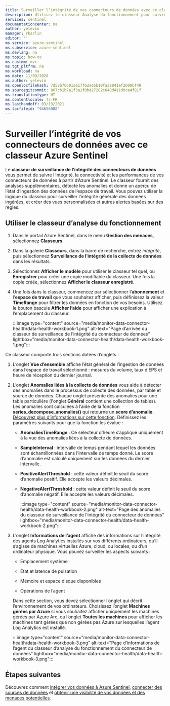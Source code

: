 ```yaml
---
title: Surveiller l’intégrité de vos connecteurs de données avec ce classeur Azure Sentinel | Microsoft Docs
description: Utilisez le classeur Analyse du fonctionnement pour suivre la connectivité et les performances de vos connecteurs de données.
services: sentinel
documentationcenter: na
author: yelevin
manager: rkarlin
editor: ''
ms.service: azure-sentinel
ms.subservice: azure-sentinel
ms.devlang: na
ms.topic: how-to
ms.custom: mvc
ms.tgt_pltfrm: na
ms.workload: na
ms.date: 11/09/2020
ms.author: yelevin
ms.openlocfilehash: 7d52b76601a617f62ae5b10fa38841ef2608bf49
ms.sourcegitcommit: 867cb1b7a1f3a1f0b427282c648d411d0ca4f81f
ms.translationtype: HT
ms.contentlocale: fr-FR
ms.lasthandoff: 03/19/2021
ms.locfileid: "94656988"
---
```

# <a name="monitor-the-health-of-your-data-connectors-with-this-azure-sentinel-workbook"></a>Surveiller l’intégrité de vos connecteurs de données avec ce classeur Azure Sentinel

Le **classeur de surveillance de l’intégrité des connecteurs de données** vous permet de suivre l’intégrité, la connectivité et les performances de vos connecteurs de données à partir d’Azure Sentinel. Le classeur fournit des analyses supplémentaires, détecte les anomalies et donne un aperçu de l’état d’ingestion des données de l’espace de travail. Vous pouvez utiliser la logique du classeur pour surveiller l’intégrité générale des données ingérées, et créer des vues personnalisées et autres alertes basées sur des règles.

## <a name="use-the-health-monitoring-workbook"></a>Utiliser le classeur d’analyse du fonctionnement

1. Dans le portail Azure Sentinel, dans le menu **Gestion des menaces**, sélectionnez **Classeurs**.

1. Dans la galerie **Classeurs**, dans la barre de recherche, entrez *intégrité*, puis sélectionnez **Surveillance de l’intégrité de la collecte de données** dans les résultats.

1. Sélectionnez **Afficher le modèle** pour utiliser le classeur tel quel, ou **Enregistrer** pour créer une copie modifiable du classeur. Une fois la copie créée, sélectionnez **Afficher le classeur enregistré**.

1. Une fois dans le classeur, commencez par sélectionner l’**abonnement** et l’**espace de travail** que vous souhaitez afficher, puis définissez la valeur **TimeRange** pour filtrer les données en fonction de vos besoins. Utilisez le bouton bascule **Afficher l’aide** pour afficher une explication à l’emplacement du classeur.

    :::image type="content" source="media/monitor-data-connector-health/data-health-workbook-1.png" alt-text="Page d’arrivée du classeur de surveillance de l’intégrité du connecteur de données" lightbox="media/monitor-data-connector-health/data-health-workbook-1.png":::

Ce classeur comporte trois sections dotées d’onglets :

1. L’onglet **Vue d’ensemble** affiche l’état général de l’ingestion de données dans l’espace de travail sélectionné : mesures du volume, taux d’EPS et heure de réception du dernier journal.

1. L’onglet **Anomalies liées à la collecte de données** vous aide à détecter des anomalies dans le processus de collecte des données, par table et source de données. Chaque onglet présente des anomalies pour une table particulière (l'onglet **Général** contient une collection de tables). Les anomalies sont calculées à l’aide de la fonction **series_decompose_anomalies()** qui retourne un **score d’anomalie**. [Découvrez plus d’informations sur cette fonction](/azure/data-explorer/kusto/query/series-decompose-anomaliesfunction?WT.mc_id=Portal-fx). Définissez les paramètres suivants pour que la fonction les évalue :

    - **AnomaliesTimeRange** : Ce sélecteur d’heure s’applique uniquement à la vue des anomalies liées à la collecte de données.
    - **SampleInterval** : intervalle de temps pendant lequel les données sont échantillonnées dans l’intervalle de temps donné. Le score d’anomalie est calculé uniquement sur les données du dernier intervalle.
    - **PositiveAlertThreshold** : cette valeur définit le seuil du score d’anomalie positif. Elle accepte les valeurs décimales.
    - **NegativeAlertThreshold** : cette valeur définit le seuil du score d’anomalie négatif. Elle accepte les valeurs décimales.

        :::image type="content" source="media/monitor-data-connector-health/data-health-workbook-2.png" alt-text="Page des anomalies du classeur de surveillance de l’intégrité du connecteur de données" lightbox="media/monitor-data-connector-health/data-health-workbook-2.png":::

1. L’onglet **Informations de l’agent** affiche des informations sur l’intégrité des agents Log Analytics installés sur vos différents ordinateurs, qu’il s’agisse de machines virtuelles Azure, cloud, ou locales, ou d’un ordinateur physique. Vous pouvez surveiller les aspects suivants :

   - Emplacement système

   - État et latence de pulsation

   - Mémoire et espace disque disponibles

   - Opérations de l’agent

    Dans cette section, vous devez sélectionner l’onglet qui décrit l’environnement de vos ordinateurs. Choisissez l’onglet **Machines gérées par Azure** si vous souhaitez afficher uniquement les machines gérées par Azure Arc, ou l’onglet **Toutes les machines** pour afficher les machines tant gérées que non gérées pas Azure sur lesquelles l’agent Log Analytics est installé.

    :::image type="content" source="media/monitor-data-connector-health/data-health-workbook-3.png" alt-text="Page d’informations de l’agent du classeur d’analyse du fonctionnement du connecteur de données" lightbox="media/monitor-data-connector-health/data-health-workbook-3.png":::

## <a name="next-steps"></a>Étapes suivantes
Découvrez comment [intégrer vos données à Azure Sentinel](quickstart-onboard.md), [connecter des sources de données](connect-data-sources.md) et [obtenir une visibilité de vos données et des menaces potentielles](quickstart-get-visibility.md).